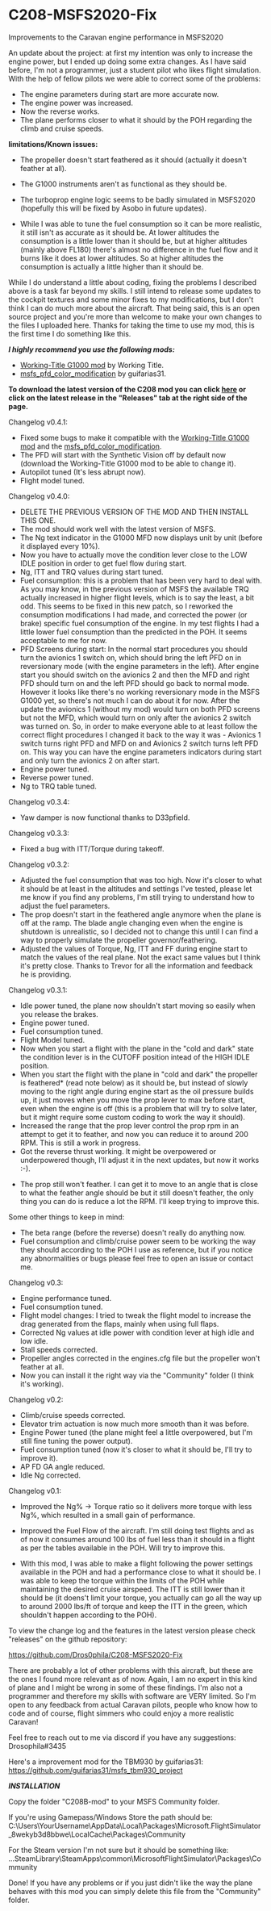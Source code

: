 # C208-MSFS2020-Fix
Improvements to the Caravan engine performance in MSFS2020

An update about the project: at first my intention was only to increase the engine power, but I ended up doing some extra changes. As I have said before, I'm not a programmer, just a student pilot who likes flight simulation. With the help of fellow pilots we were able to correct some of the problems:

- The engine parameters during start are more accurate now.
- The engine power was increased.
- Now the reverse works.
- The plane performs closer to what it should by the POH regarding the climb and cruise speeds.

**limitations/Known issues:**

- The propeller doesn't start feathered as it should (actually it doesn't feather at all).

- The G1000 instruments aren't as functional as they should be.

- The turboprop engine logic seems to be badly simulated in MSFS2020 (hopefully this will be fixed by Asobo in future updates).

- While I was able to tune the fuel consumption so it can be more realistic, it still isn't as accurate as it should be. At lower altitudes the consumption is a little lower than it should be, but at higher altitudes (mainly above FL180) there's almost no difference in the fuel flow and it burns like it does at lower altitudes. So at higher altitudes the consumption is actually a little higher than it should be.

While I do understand a little about coding, fixing the problems I described above is a task far beyond my skills. I still intend to release some updates to the cockpit textures and some minor fixes to my modifications, but I don't think I can do much more about the aircraft. That being said, this is an open source project and you're more than welcome to make your own changes to the files I uploaded here. Thanks for taking the time to use my mod, this is the first time I do something like this.

***I highly recommend you use the following mods:***

- [Working-Title G1000 mod](https://github.com/Working-Title-MSFS-Mods/fspackages) by Working Title.
- [msfs_pfd_color_modification](https://github.com/guifarias31/msfs_pfd_color_modification) by guifarias31.

**To download the latest version of the C208 mod you can click [here](https://github.com/Dros0phila/C208-MSFS2020-Fix/releases/download/v0.4.1/C208B-mod.v0.4.1.rar) or click on the latest release in the "Releases" tab at the right side of the page.**

Changelog v0.4.1:

- Fixed some bugs to make it compatible with the [Working-Title G1000 mod](https://github.com/Working-Title-MSFS-Mods/fspackages) and the [msfs_pfd_color_modification](https://github.com/guifarias31/msfs_pfd_color_modification).
- The PFD will start with the Synthetic Vision off by default now (download the Working-Title G1000 mod to be able to change it).
- Autopilot tuned (It's less abrupt now).
- Flight model tuned.

Changelog v0.4.0:

- DELETE THE PREVIOUS VERSION OF THE MOD AND THEN INSTALL THIS ONE.
- The mod should work well with the latest version of MSFS.
- The Ng text indicator in the G1000 MFD now displays unit by unit (before it displayed every 10%).
- Now you have to actually move the condition lever close to the LOW IDLE position in order to get fuel flow during start.
- Ng, ITT and TRQ values during start tuned.
- Fuel consumption: this is a problem that has been very hard to deal with. As you may know, in the previous version of MSFS the available TRQ actually increased in higher flight levels, which is to say the least, a bit odd. This seems to be fixed in this new patch, so I reworked the consumption modifications I had made, and corrected the power (or brake) specific fuel consumption of the engine. In my test flights I had a little lower fuel consumption than the predicted in the POH. It seems acceptable to me for now.
- PFD Screens during start: In the normal start procedures you should turn the avionics 1 switch on, which should bring the left PFD on in reversionary mode (with the engine parameters in the left). After engine start you should switch on the avionics 2 and then the MFD and right PFD should turn on and the left PFD should go back to normal mode. However it looks like there's no working reversionary mode in the MSFS G1000 yet, so there's not much I can do about it for now. After the update the avionics 1 (without my mod) would turn on both PFD screens but not the MFD, which would turn on only after the avionics 2 switch was turned on. So, in order to make everyone able to at least follow the correct flight procedures I changed it back to the way it was - Avionics 1 switch turns right PFD and MFD on and Avionics 2 switch turns left PFD on. This way you can have the engine parameters indicators during start and only turn the avionics 2 on after start.
- Engine power tuned.
- Reverse power tuned.
- Ng to TRQ table tuned.

Changelog v0.3.4:

- Yaw damper is now functional thanks to D33pfield.

Changelog v0.3.3:

- Fixed a bug with ITT/Torque during takeoff.

Changelog v0.3.2:

- Adjusted the fuel consumption that was too high. Now it's closer to what it should be at least in the altitudes and settings I've tested, please let me know if you find any problems, I'm still trying to understand how to adjust the fuel parameters.
- The prop doesn't start in the feathered angle anymore when the plane is off at the ramp. The blade angle changing even when the engine is shutdown is unrealistic, so I decided not to change this until I can find a way to properly simulate the propeller governor/feathering.
- Adjusted the values of Torque, Ng, ITT and FF during engine start to match the values of the real plane. Not the exact same values but I think it's pretty close. Thanks to Trevor for all the information and feedback he is providing.


Changelog v0.3.1:

- Idle power tuned, the plane now shouldn't start moving so easily when you release the brakes.
- Engine power tuned.
- Fuel consumption tuned.
- Flight Model tuned.
- Now when you start a flight with the plane in the "cold and dark" state the condition lever is in the CUTOFF position intead of the HIGH IDLE position.
- When you start the flight with the plane in "cold and dark" the propeller is feathered* (read note below) as it should be, but instead of slowly moving to the right angle during engine start as the oil pressure builds up, it just moves when you move the prop lever to max before start, even when the engine is off (this is a problem that will try to solve later, but it might require some custom coding to work the way it should).
- Increased the range that the prop lever control the prop rpm in an attempt to get it to feather, and now you can reduce it to around 200 RPM. This is still a work in progress.
- Got the reverse thrust working. It might be overpowered or underpowered though, I'll adjust it in the next updates, but now it works :-).

* The prop still won't feather. I can get it to move to an angle that is close to what the feather angle should be but it still doesn't feather, the only thing you can do is reduce a lot the RPM. I'll keep trying to improve this.

Some other things to keep in mind:
- The beta range (before the reverse) doesn't really do anything now.
- Fuel consumption and climb/cruise power seem to be working the way they should according to the POH I use as reference, but if you notice any abnormalities or bugs please feel free to open an issue or contact me.

Changelog v0.3:

- Engine performance tuned.
- Fuel consumption tuned.
- Flight model changes: I tried to tweak the flight model to increase the drag generated from the flaps, mainly when using full flaps.
- Corrected Ng values at idle power with condition lever at high idle and low idle.
- Stall speeds corrected.
- Propeller angles corrected in the engines.cfg file but the propeller won't feather at all.
- Now you can install it the right way via the "Community" folder (I think it's working).


Changelog v0.2:

- Climb/cruise speeds corrected.
- Elevator trim actuation is now much more smooth than it was before.
- Engine Power tuned (the plane might feel a little overpowered, but I'm still fine tuning the power output).
- Fuel consumption tuned (now it's closer to what it should be, I'll try to improve it).
- AP FD GA angle reduced.
- Idle Ng corrected.

Changelog v0.1:

- Improved the Ng% -> Torque ratio so it delivers more torque with less Ng%, which resulted in a small gain of performance.

- Improved the Fuel Flow of the aircraft. I'm still doing test flights and as of now it consumes around 100 lbs of fuel less than it should in a flight as per the tables available in the POH. Will try to improve this.

- With this mod, I was able to make a flight following the power settings available in the POH and had a performance close to what it should be. I was able to keep the torque within the limits of the POH while maintaining the desired cruise airspeed. The ITT is still lower than it should be (it doens't limit your torque, you actually can go all the way up to around 2000 lbs/ft of torque and keep the ITT in the green, which shouldn't happen according to the POH).

To view the change log and the features in the latest version please check "releases" on the github repository:

https://github.com/Dros0phila/C208-MSFS2020-Fix

There are probably a lot of other problems with this aircraft, but these are the ones I found more relevant as of now. Again, I am no expert in this kind of plane and I might be wrong in some of these findings. I'm also not a programmer and therefore my skills with software are VERY limited. So I'm open to any feedback from actual Caravan pilots, people who know how to code and of course, flight simmers who could enjoy a more realistic Caravan!

Feel free to reach out to me via discord if you have any suggestions: Drosophila#3435

Here's a improvement mod for the TBM930 by guifarias31: https://github.com/guifarias31/msfs_tbm930_project

***INSTALLATION***

Copy the folder "C208B-mod" to your MSFS Community folder. 

If you're using Gamepass/Windows Store the path should be:
C:\Users\YourUsername\AppData\Local\Packages\Microsoft.FlightSimulator_8wekyb3d8bbwe\LocalCache\Packages\Community

For the Steam version I'm not sure but it should be something like:
...SteamLibrary\SteamApps\common\MicrosoftFlightSimulator\Packages\Community

Done! If you have any problems or if you just didn't like the way the plane behaves with this mod you can simply delete this file from the "Community" folder.
